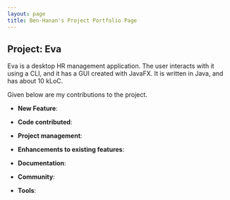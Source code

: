```yaml
---
layout: page
title: Ben-Hanan's Project Portfolio Page
---
```


## Project: Eva

Eva is a desktop HR management application. The user interacts with it using a CLI, and it has a GUI created with JavaFX. It is written in Java, and has about 10 kLoC.

Given below are my contributions to the project.

* **New Feature**:

* **Code contributed**: 

* **Project management**:

* **Enhancements to existing features**:

* **Documentation**:

* **Community**:

* **Tools**:
